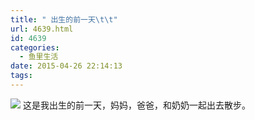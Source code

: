 ```yaml
---
title: " 出生的前一天\t\t"
url: 4639.html
id: 4639
categories:
  - 鱼里生活
date: 2015-04-26 22:14:13
tags:
---
```


[![](../../../images/2017/09/001.jpg)](../../../images/2017/09/001.jpg) 这是我出生的前一天，妈妈，爸爸，和奶奶一起出去散步。